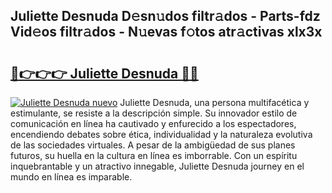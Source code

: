 ## Juliette Desnuda D𝚎sn𝚞dos filtr𝚊dos - Parts-fdz Vid𝚎os filtr𝚊dos - N𝚞evas f𝚘tos atr𝚊ctivas xlx3x

# <h2><a href="http://mb05wy.tromn.icu/?c=Juliette+Desnuda">🔗👉👉👉 Juliette Desnuda 🔗🔗</a></h2>

[![Juliette Desnuda nuevo](https://i.imgur.com/pEAQMta.gif)](http://mb05wy.tromn.icu/?c=Juliette+Desnuda)
Juliette Desnuda, una persona multifacética y estimulante, se resiste a la descripción simple. Su innovador estilo de comunicación en línea ha cautivado y enfurecido a los espectadores, encendiendo debates sobre ética, individualidad y la naturaleza evolutiva de las sociedades virtuales. A pesar de la ambigüedad de sus planes futuros, su huella en la cultura en línea es imborrable. Con un espíritu inquebrantable y un atractivo innegable, Juliette Desnuda journey en el mundo en línea es imparable.
